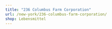 ```yaml
---
title: "236 Columbus Farm Corporation"
url: /new-york/236-columbus-farm-corporation/
shop: Lebensmittel
---
```

